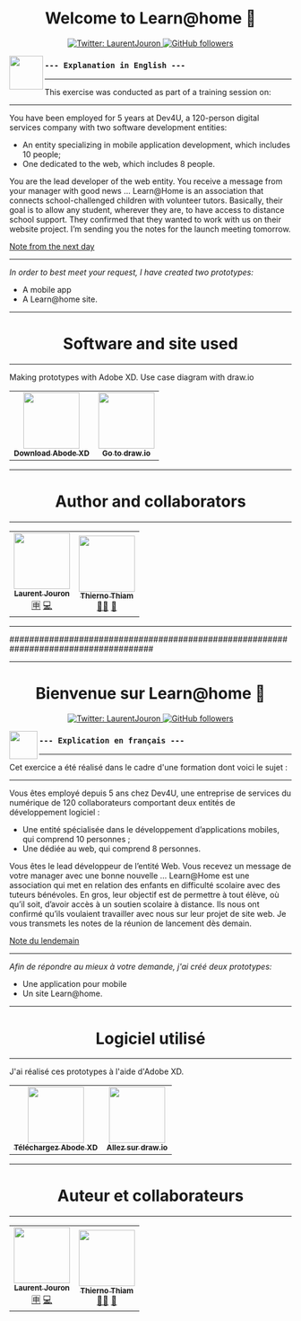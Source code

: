 <h1 align="center">Welcome to Learn@home 👋</h1>

<p align="center">
  <a href="https://twitter.com/LaurentJouron">
    <img alt="Twitter: LaurentJouron"
      src="https://img.shields.io/twitter/follow/LaurentJouron.svg?style=social" target="_blank" />
  </a>   
  <a href="https://github.com/LaurentJouron">
    <img alt="GitHub followers" 
      src="https://img.shields.io/github/followers/LaurentJouron?style=social" />
  </a>
</p>
<p align="center">
    <img align="left"
      width="60px" 
        src="https://encrypted-tbn0.gstatic.com/images?q=tbn:ANd9GcSX4PiKOshpQfsfBToRmImIP_XLnyDnKDOL5A&usqp=CAU" />
</p>

### ``--- Explanation in English ---``

___________
This exercise was conducted as part of a training session on:
___

You have been employed for 5 years at Dev4U, a 120-person digital services company with two software development entities:
* An entity specializing in mobile application development, which includes 10 people;
* One dedicated to the web, which includes 8 people.

You are the lead developer of the web entity.
You receive a message from your manager with good news …
Learn@Home is an association that connects school-challenged children with volunteer tutors. Basically, their goal is to allow any student, wherever they are, to have access to distance school support. They confirmed that they wanted to work with us on their website project.
I’m sending you the notes for the launch meeting tomorrow.

[Note from the next day](https://s3-eu-west-1.amazonaws.com/course.oc-static.com/projects/Python%20FR/P3%20-%20Designez%20une%20application%20Python%20adapt%C3%A9e%20aux%20besoins%20d'un%20client/Notes%20-%20R%C3%A9union%20Learn@Home.pdf)

__________

*In order to best meet your request, I have created two prototypes:*
* A mobile app
* A Learn@home site.

__________

<h1 align="center">Software and site used</h1>

___

<p align="left">Making prototypes with Adobe XD. Use case diagram with draw.io

<table>
  <tr>
    <td align="center">
      <a href=https://www.adobe.com/fr/creativecloud.html?mv=search&mv=search&sdid=K42KVTW8&ef_id=CjwKCAiAm7OMBhAQEiwArvGi3FHq2oK2Da8lYSJPtB4xoFNbilgytRDUL-AQOHgXPe6gpI2ESrFznxoCVKIQAvD_BwE:G:s&s_kwcid=AL!3085!3!394610560730!e!!g!!adobe!1435912500!56537399459&gclid=CjwKCAiAm7OMBhAQEiwArvGi3FHq2oK2Da8lYSJPtB4xoFNbilgytRDUL-AQOHgXPe6gpI2ESrFznxoCVKIQAvD_BwE">
        <img width="100px"
          src="https://www.adobe.com/content/dam/cc/icons/xd.svg" /><br />
        <sub><b>Download Abode XD</b></sub></a><br />
      <a href=https://www.adobe.com/fr/creativecloud.html?mv=search&mv=search&sdid=K42KVTW8&ef_id=CjwKCAiAm7OMBhAQEiwArvGi3FHq2oK2Da8lYSJPtB4xoFNbilgytRDUL-AQOHgXPe6gpI2ESrFznxoCVKIQAvD_BwE:G:s&s_kwcid=AL!3085!3!394610560730!e!!g!!adobe!1435912500!56537399459&gclid=CjwKCAiAm7OMBhAQEiwArvGi3FHq2oK2Da8lYSJPtB4xoFNbilgytRDUL-AQOHgXPe6gpI2ESrFznxoCVKIQAvD_BwE" 
         title="Download Abode XD" ></a> 
    </td>
    <td align="center">
      <a href=https://app.diagrams.net/">
        <img width="100px"
          src="https://encrypted-tbn0.gstatic.com/images?q=tbn:ANd9GcQSS9vKeExvoTpm-cEXZUMIka4F03l9QMmAmDNPEHXR3C_q-K8CefPilaU-3H408_Fh3co&usqp=CAU" /><br />
        <sub><b>Go to draw.io</b></sub></a><br />
      <a href=https://app.diagrams.net/"
         title="Go to draw.io" ></a> 
    </td>
  </tr>
</table>

___________

<h1 align="center">Author and collaborators</h1>

___

<table>
  <tr>
    <td align="center">
      <a href="https://github.com/LaurentJouron">
        <img src="https://encrypted-tbn0.gstatic.com/images?q=tbn:ANd9GcRlW-w7O7g3hQTw8qcIAy3LCRhiHg5tUPfvVg&usqp=CAU"
          width="100px;"/><br />
        <sub><b>Laurent Jouron</b></sub></a><br />
      <a href="https://openclassrooms.com/fr/" title="Étudiant">🈸</a>
      <a href="https://github.com/LaurentJouron/Learn-home" title="Codeur de l'application">💻</a>
    </td>
    <td align="center">
      <a href="https://github.com/thierhost">
        <img src="https://avatars.githubusercontent.com/u/7854284?s=100&v=4"
          width="100px;"/><br />
        <sub><b>Thierno Thiam</b></sub></a><br />
      <a href="https://github.com/thierhost" title="Mentor de Laurent">👨‍🏫</a> 
      <a href="https://www.python.org/dev/peps/pep-0008/" title="Doc PEP 8">📄</a>
    </td>
  </tr>
</table>

___________

#####################################################################################

___________

<h1 align="center">Bienvenue sur Learn@home 👋</h1>

<p align="center">
  <a href="https://twitter.com/LaurentJouron">
    <img alt="Twitter: LaurentJouron" 
      src="https://img.shields.io/twitter/follow/LaurentJouron.svg?style=social" target="_blank" />
  </a>
  <a href="https://github.com/LaurentJouron">
    <img alt="GitHub followers" 
      src="https://img.shields.io/github/followers/LaurentJouron?style=social" />
  </a>
</p>

<p align="center">
    <img align="left"
      width="50px" 
      src="https://encrypted-tbn0.gstatic.com/images?q=tbn:ANd9GcToscdusMNjQbffwasgiLuCsbCNZisJRE95Fg&usqp=CAU" />
</p>

### ``--- Explication en français ---``
___________
Cet exercice a été réalisé dans le cadre d'une formation dont voici le sujet :
___

Vous êtes employé depuis 5 ans chez Dev4U, une entreprise de services du numérique de 120 collaborateurs comportant deux entités de développement logiciel :
* Une entité spécialisée dans le développement d’applications mobiles, qui comprend 10 personnes  ;
* Une dédiée au web, qui comprend 8 personnes.
 
Vous êtes le lead développeur de l’entité Web.
Vous recevez un message de votre manager avec une bonne nouvelle …
Learn@Home est une association qui met en relation des enfants en difficulté scolaire avec des tuteurs bénévoles. En gros, leur objectif est de permettre à tout élève, où qu’il soit, d’avoir accès à un soutien scolaire à distance. Ils nous ont confirmé qu’ils voulaient travailler avec nous sur leur projet de site web.
Je vous transmets les notes de la réunion de lancement dès demain.

[Note du lendemain](https://s3-eu-west-1.amazonaws.com/course.oc-static.com/projects/Python%20FR/P3%20-%20Designez%20une%20application%20Python%20adapt%C3%A9e%20aux%20besoins%20d'un%20client/Notes%20-%20R%C3%A9union%20Learn@Home.pdf)

__________

*Afin de répondre au mieux à votre demande, j'ai créé deux prototypes:*
  * Une application pour mobile
  * Un site Learn@home.

__________

<h1 align="center">Logiciel utilisé</h1>

___

<p align="left">J'ai réalisé ces prototypes à l'aide d'Adobe XD.

<table>
  <tr>
    <td align="center">
      <a href=https://www.adobe.com/fr/creativecloud.html?mv=search&mv=search&sdid=K42KVTW8&ef_id=CjwKCAiAm7OMBhAQEiwArvGi3FHq2oK2Da8lYSJPtB4xoFNbilgytRDUL-AQOHgXPe6gpI2ESrFznxoCVKIQAvD_BwE:G:s&s_kwcid=AL!3085!3!394610560730!e!!g!!adobe!1435912500!56537399459&gclid=CjwKCAiAm7OMBhAQEiwArvGi3FHq2oK2Da8lYSJPtB4xoFNbilgytRDUL-AQOHgXPe6gpI2ESrFznxoCVKIQAvD_BwE">
        <img width="100px"
          src="https://www.adobe.com/content/dam/cc/icons/xd.svg" /><br />
        <sub><b>Téléchargez Abode XD</b></sub></a><br />
      <a href=https://www.adobe.com/fr/creativecloud.html?mv=search&mv=search&sdid=K42KVTW8&ef_id=CjwKCAiAm7OMBhAQEiwArvGi3FHq2oK2Da8lYSJPtB4xoFNbilgytRDUL-AQOHgXPe6gpI2ESrFznxoCVKIQAvD_BwE:G:s&s_kwcid=AL!3085!3!394610560730!e!!g!!adobe!1435912500!56537399459&gclid=CjwKCAiAm7OMBhAQEiwArvGi3FHq2oK2Da8lYSJPtB4xoFNbilgytRDUL-AQOHgXPe6gpI2ESrFznxoCVKIQAvD_BwE" title="Téléchargez Abode XD" ></a> 
    </td>
    <td align="center">
      <a href=https://app.diagrams.net/">
        <img width="100px"
          src="https://encrypted-tbn0.gstatic.com/images?q=tbn:ANd9GcQSS9vKeExvoTpm-cEXZUMIka4F03l9QMmAmDNPEHXR3C_q-K8CefPilaU-3H408_Fh3co&usqp=CAU" /><br />
        <sub><b>Allez sur draw.io</b></sub></a><br />
      <a href=https://app.diagrams.net/"
         title="Allez sur draw.io" ></a> 
    </td>
  </tr>
</table>

___________

<h1 align="center">Auteur et collaborateurs</h1>

___

<table>
  <tr>
    <td align="center">
      <a href="https://github.com/LaurentJouron">
        <img src="https://encrypted-tbn0.gstatic.com/images?q=tbn:ANd9GcRlW-w7O7g3hQTw8qcIAy3LCRhiHg5tUPfvVg&usqp=CAU"
          width="100px;"/><br />
        <sub><b>Laurent Jouron</b></sub></a><br />
      <a href="https://openclassrooms.com/fr/" title="Étudiant">🈸</a>
      <a href="https://github.com/LaurentJouron/Learn-home" title="Codeur de l'application">💻</a>
    </td>
    <td align="center">
      <a href="https://github.com/thierhost">
        <img src="https://avatars.githubusercontent.com/u/7854284?s=100&v=4"
          width="100px;"/><br />
        <sub><b>Thierno Thiam</b></sub></a><br />
      <a href="https://github.com/thierhost" title="Mentor de Laurent">👨‍🏫</a> 
      <a href="https://www.python.org/dev/peps/pep-0008/" title="Doc PEP 8">📄</a>
    </td>
  </tr>
</table>
